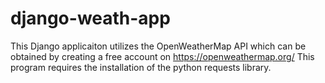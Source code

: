 # django-weath-app

This Django applicaiton utilizes the OpenWeatherMap API which can be obtained by creating a free account on https://openweathermap.org/
This program requires the installation of the python requests library.
